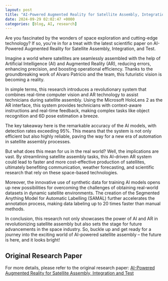 ```yaml
---
layout: post
title: "AI-Powered Augmented Reality for Satellite Assembly, Integration and Test"
date: 2024-09-29 02:02:47 +0000
categories: [blog, AI, research]
---
```

Are you fascinated by the wonders of space exploration and cutting-edge technology? If so, you're in for a treat with the latest scientific paper on AI-Powered Augmented Reality for Satellite Assembly, Integration, and Test.

Imagine a world where satellites are seamlessly assembled with the help of Artificial Intelligence (AI) and Augmented Reality (AR), reducing errors, enhancing precision, and boosting operational efficiency. Thanks to the groundbreaking work of Alvaro Patricio and the team, this futuristic vision is becoming a reality.

In simple terms, this research introduces a revolutionary system that combines real-time computer vision and AR technology to assist technicians during satellite assembly. Using the Microsoft HoloLens 2 as the AR interface, this system provides technicians with context-aware instructions and real-time feedback, making complex tasks like object recognition and 6D pose estimation a breeze.

The key takeaway here is the remarkable accuracy of the AI models, with detection rates exceeding 95%. This means that the system is not only efficient but also highly reliable, paving the way for a new era of automation in satellite assembly processes.

But what does this mean for us in the real world? Well, the implications are vast. By streamlining satellite assembly tasks, this AI-driven AR system could lead to faster and more cost-effective production of satellites, ultimately benefiting communication, weather forecasting, and scientific research that rely on these space-based technologies.

Moreover, the innovative use of synthetic data for training AI models opens up new possibilities for overcoming the challenges of obtaining real-world datasets in dynamic satellite environments. The creation of the Segmented Anything Model for Automatic Labelling (SAMAL) further accelerates the annotation process, making data labeling up to 20 times faster than manual methods.

In conclusion, this research not only showcases the power of AI and AR in revolutionizing satellite assembly but also sets the stage for future advancements in the space industry. So, buckle up and get ready for a journey into the exciting world of AI-powered satellite assembly – the future is here, and it looks bright!

## Original Research Paper
For more details, please refer to the original research paper:
[AI-Powered Augmented Reality for Satellite Assembly, Integration and Test](http://arxiv.org/abs/2409.18101v1)
